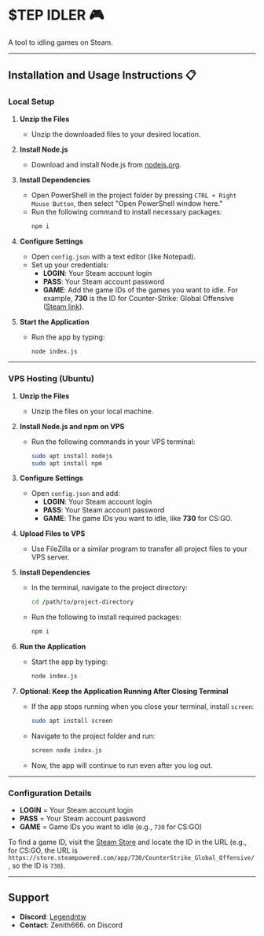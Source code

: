 
# $TEP IDLER 🎮

A tool to idling games on Steam.

---

## Installation and Usage Instructions 📋

### Local Setup

1. **Unzip the Files**
   - Unzip the downloaded files to your desired location.

2. **Install Node.js**
   - Download and install Node.js from [nodejs.org](https://nodejs.org/en/download/).

3. **Install Dependencies**
   - Open PowerShell in the project folder by pressing `CTRL + Right Mouse Button`, then select "Open PowerShell window here."
   - Run the following command to install necessary packages:
     ```bash
     npm i
     ```

4. **Configure Settings**
   - Open `config.json` with a text editor (like Notepad).
   - Set up your credentials:
     - **LOGIN**: Your Steam account login
     - **PASS**: Your Steam account password
     - **GAME**: Add the game IDs of the games you want to idle. For example, **730** is the ID for Counter-Strike: Global Offensive ([Steam link](https://store.steampowered.com/app/730/CounterStrike_Global_Offensive/)).

5. **Start the Application**
   - Run the app by typing:
     ```bash
     node index.js
     ```

---

### VPS Hosting (Ubuntu)

1. **Unzip the Files**
   - Unzip the files on your local machine.

2. **Install Node.js and npm on VPS**
   - Run the following commands in your VPS terminal:
     ```bash
     sudo apt install nodejs
     sudo apt install npm
     ```

3. **Configure Settings**
   - Open `config.json` and add:
     - **LOGIN**: Your Steam account login
     - **PASS**: Your Steam account password
     - **GAME**: The game IDs you want to idle, like **730** for CS:GO.

4. **Upload Files to VPS**
   - Use FileZilla or a similar program to transfer all project files to your VPS server.

5. **Install Dependencies**
   - In the terminal, navigate to the project directory:
     ```bash
     cd /path/to/project-directory
     ```
   - Run the following to install required packages:
     ```bash
     npm i
     ```

6. **Run the Application**
   - Start the app by typing:
     ```bash
     node index.js
     ```

7. **Optional: Keep the Application Running After Closing Terminal**
   - If the app stops running when you close your terminal, install `screen`:
     ```bash
     sudo apt install screen
     ```
   - Navigate to the project folder and run:
     ```bash
     screen node index.js
     ```

   - Now, the app will continue to run even after you log out.

---

### Configuration Details

- **LOGIN** = Your Steam account login
- **PASS** = Your Steam account password
- **GAME** = Game IDs you want to idle (e.g., `730` for CS:GO)

To find a game ID, visit the [Steam Store](https://store.steampowered.com/) and locate the ID in the URL (e.g., for CS:GO, the URL is `https://store.steampowered.com/app/730/CounterStrike_Global_Offensive/`, so the ID is `730`).

---

## Support

- **Discord**: [Legendntw](https://discord.gg/legendntw)
- **Contact**: Zenith666. on Discord
